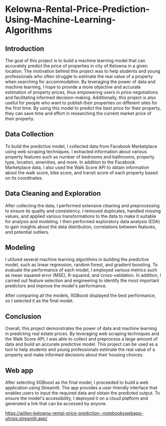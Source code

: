  # Kelowna-Rental-Price-Prediction-Using-Machine-Learning-Algorithms

## Introduction

The goal of this project is to build a machine learning model that can accurately predict the price of properties in city of Kelowna in a given location. The motivation behind this project was to help students and young professionals who often struggle to estimate the real value of a property when searching for accommodation. By leveraging the power of data and machine learning, I hope to provide a more objective and accurate estimation of property prices, thus empowering users in price negotiations and facilitating informed decision-making. Additionally, this project is also useful for people who want to publish their properties on different sites for the first time. By using this model to predict the best price for their property, they can save time and effort in researching the current market price of their property.



## Data Collection

To build the predictive model, I collected data from Facebook Marketplace using web scraping techniques. I extracted information about various property features such as number of bedrooms and bathrooms, property type, location, amenities, and more. In addition to the Facebook Marketplace data, I also used the Walk Score API to obtain information about the walk score, bike score, and transit score of each property based on its coordinates.

## Data Cleaning and Exploration

After collecting the data, I performed extensive cleaning and preprocessing to ensure its quality and consistency. I removed duplicates, handled missing values, and applied various transformations to the data to make it suitable for analysis and modeling. I then performed exploratory data analysis (EDA) to gain insights about the data distribution, correlations between features, and potential outliers.

## Modeling

I utilized several machine learning algorithms in building the predictive model, such as linear regression, random forest, and gradient boosting. To evaluate the performance of each model, I employed various metrics such as mean squared error (MSE), R-squared, and cross-validation. In addition, I carried out feature selection and engineering to identify the most important predictors and improve the model's performance.

After comparing all the models, XGBoost displayed the best performance, so I selected it as the final model.

## Conclusion

Overall, this project demonstrates the power of data and machine learning in predicting real estate prices. By leveraging web scraping techniques and the Walk Score API, I was able to collect and preprocess a large amount of data and build an accurate predictive model. This project can be used as a tool to help students and young professionals estimate the real value of a property and make informed decisions about their housing choices.

## Web app
After selecting XGBoost as the final model, I proceeded to build a web application using Streamlit. The app provides a user-friendly interface that enables users to input the required data and obtain the predicted output. To ensure the model's accessibility, I deployed it on a cloud platform and generated a link that can be accessed by anyone.

https://aiillen-kelowna-rental-price-prediction--notebookswebapp-uhrqjs.streamlit.app/





